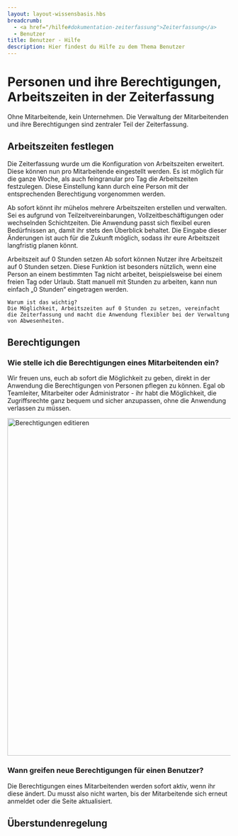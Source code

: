 ```yaml
---
layout: layout-wissensbasis.hbs
breadcrumb:
  - <a href="/hilfe#dokumentation-zeiterfassung">Zeiterfassung</a>
  - Benutzer
title: Benutzer - Hilfe
description: Hier findest du Hilfe zu dem Thema Benutzer
---
```


# Personen und ihre Berechtigungen, Arbeitszeiten in der Zeiterfassung

Ohne Mitarbeitende, kein Unternehmen. Die Verwaltung der Mitarbeitenden und ihre Berechtigungen
sind zentraler Teil der Zeiterfassung.

## Arbeitszeiten festlegen

Die Zeiterfassung wurde um die Konfiguration von Arbeitszeiten erweitert. Diese können nun pro Mitarbeitende eingestellt werden. Es ist möglich für die ganze Woche, als auch feingranular pro Tag die Arbeitszeiten festzulegen. Diese Einstellung kann durch eine Person mit der entsprechenden Berechtigung vorgenommen werden.

Ab sofort könnt ihr mühelos mehrere Arbeitszeiten erstellen und verwalten. Sei es aufgrund von Teilzeitvereinbarungen, Vollzeitbeschäftigungen oder wechselnden Schichtzeiten. Die Anwendung passt sich flexibel euren Bedürfnissen an, damit ihr stets den Überblick behaltet. Die Eingabe dieser Änderungen ist auch für die Zukunft möglich, sodass ihr eure Arbeitszeit langfristig planen könnt.

Arbeitszeit auf 0 Stunden setzen
Ab sofort können Nutzer ihre Arbeitszeit auf 0 Stunden setzen. Diese Funktion ist besonders nützlich, wenn eine Person an einem bestimmten Tag nicht arbeitet, beispielsweise bei einem freien Tag oder Urlaub. Statt manuell mit Stunden zu arbeiten, kann nun einfach „0 Stunden“ eingetragen werden.

    Warum ist das wichtig?
    Die Möglichkeit, Arbeitszeiten auf 0 Stunden zu setzen, vereinfacht die Zeiterfassung und macht die Anwendung flexibler bei der Verwaltung von Abwesenheiten.

## Berechtigungen

### Wie stelle ich die Berechtigungen eines Mitarbeitenden ein?

Wir freuen uns, euch ab sofort die Möglichkeit zu geben, direkt in der Anwendung die Berechtigungen von Personen pflegen zu können. Egal ob Teamleiter, Mitarbeiter oder Administrator - ihr habt die Möglichkeit, die Zugriffsrechte ganz bequem und sicher anzupassen, ohne die Anwendung verlassen zu müssen.

<p>
  <picture>
    <source srcset="berechtigungen-editieren.avif" type="image/avif" />
    <source srcset="berechtigungen-editieren.webp" type="image/webp" />
    <img
      src="berechtigungen-editieren.png"
      alt="Berechtigungen editieren"
      decoding="async"
      loading="lazy"
      width="1196"
      height="761"
    />
  </picture>
</p>

### Wann greifen neue Berechtigungen für einen Benutzer?

Die Berechtigungen eines Mitarbeitenden werden sofort aktiv, wenn ihr diese ändert.
Du musst also nicht warten, bis der Mitarbeitende sich erneut anmeldet oder die Seite aktualisiert.

## Überstundenregelung
